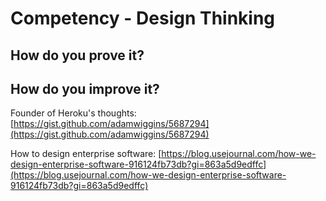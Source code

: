 # Competency - Design Thinking

## How do you prove it?

## How do you improve it?

Founder of Heroku's thoughts: [https://gist.github.com/adamwiggins/5687294](https://gist.github.com/adamwiggins/5687294)

How to design enterprise software: [https://blog.usejournal.com/how-we-design-enterprise-software-916124fb73db?gi=863a5d9edffc](https://blog.usejournal.com/how-we-design-enterprise-software-916124fb73db?gi=863a5d9edffc)

